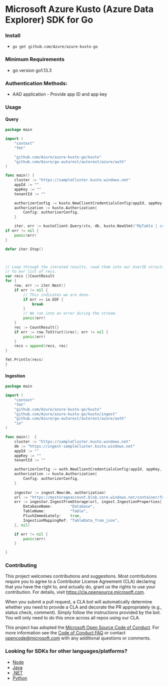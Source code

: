 # Microsoft Azure Kusto (Azure Data Explorer) SDK for Go

### Install

* `go get github.com/Azure/azure-kusto-go`

### Minimum Requirements

* go version go1.13.3

### Authentication Methods:

* AAD application - Provide app ID and app key

### Usage

#### Query

```go
package main

import (
    "context"
    "fmt"

    "github.com/Azure/azure-kusto-go/kusto"
    "github.com/Azure/go-autorest/autorest/azure/auth"
)

func main() {
    cluster := "https://sampleCluster.kusto.windows.net"
    appId := ""
    appKey := ""
    tenantId := ""

    authorizerConfig := kusto.NewClientCredentialsConfig(appId, appKey, tenantId)
    authorization := kusto.Authorization{
        Config: authorizerConfig,
    }

    iter, err := kustoClient.Query(ctx, db, kusto.NewStmt("MyTable | count "))
if err != nil {
	panic(err)
}

defer iter.Stop()



// Loop through the iterated results, read them into our UserID structs and append them
// to our list of recs.
var recs []CountResult
for {
	row, err := iter.Next()
	if err != nil {
		// This indicates we are done.
		if err == io.EOF {
			break
		}
		// We ran into an error during the stream.
		panic(err)
	}
	rec := CountResult{}
	if err := row.ToStruct(&rec); err != nil {
		panic(err)
	}
	recs = append(recs, rec)
}

fmt.Println(recs)
}
```

#### Ingestion

```go
package main

import (
	"context"
	"fmt"
	"github.com/Azure/azure-kusto-go/kusto"
	"github.com/Azure/azure-kusto-go/kusto/ingest"
	"github.com/Azure/go-autorest/autorest/azure/auth"
	"io"
)

func main()  {
    cluster := "https://sampleCluster.kusto.windows.net"
    dm := "https://ingest-sampleCluster.kusto.windows.net"
    appId := ""
    appKey := ""
    tenantId := ""

    authorizerConfig := auth.NewClientCredentialsConfig(appId, appKey, tenantId)
    authorization := kusto.Authorization{
        Config: authorizerConfig,
    }
    
    ingestor := ingest.New(dm, authorization)
	url := "https://mystorageaccount.blob.core.windows.net/container/folder/data.json?sp=r&st=2020-02-01T18:51:17Z&se=2020-12-13T02:51:17Z&spr=https&sv=2019-02-02&sr=b&sig=***"
	err := ingestor.IngestFromStorage(url, ingest.IngestionProperties{
		DatabaseName:        "Database",
		TableName:           "Table",
		FlushImmediately:    true,
		IngestionMappingRef: "TableData_from_json",
	}, nil)

	if err != nil {
		panic(err)
	} 

}

```

### Contributing

This project welcomes contributions and suggestions.  Most contributions require you to agree to a
Contributor License Agreement (CLA) declaring that you have the right to, and actually do, grant us
the rights to use your contribution. For details, visit https://cla.opensource.microsoft.com.

When you submit a pull request, a CLA bot will automatically determine whether you need to provide
a CLA and decorate the PR appropriately (e.g., status check, comment). Simply follow the instructions
provided by the bot. You will only need to do this once across all repos using our CLA.

This project has adopted the [Microsoft Open Source Code of Conduct](https://opensource.microsoft.com/codeofconduct/).
For more information see the [Code of Conduct FAQ](https://opensource.microsoft.com/codeofconduct/faq/) or
contact [opencode@microsoft.com](mailto:opencode@microsoft.com) with any additional questions or comments.

### Looking for SDKs for other languages/platforms?

- [Node](https://github.com/azure/azure-kusto-node)
- [Java](https://github.com/azure/azure-kusto-java)
- [.NET](https://docs.microsoft.com/en-us/azure/kusto/api/netfx/about-the-sdk)
- [Python](https://github.com/Azure/azure-kusto-python)
